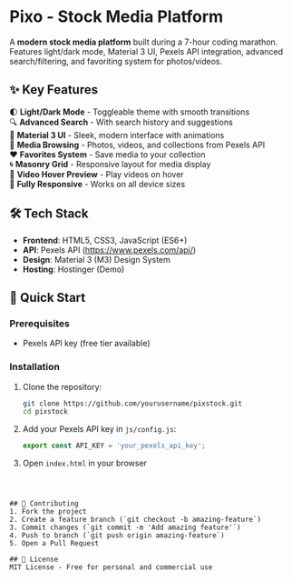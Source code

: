 # Pixo - Stock Media Platform  


A **modern stock media platform** built during a 7-hour coding marathon. Features light/dark mode, Material 3 UI, Pexels API integration, advanced search/filtering, and favoriting system for photos/videos.  

## ✨ Key Features  
🌓 **Light/Dark Mode** - Toggleable theme with smooth transitions  
🔍 **Advanced Search** - With search history and suggestions  
🎨 **Material 3 UI** - Sleek, modern interface with animations  
📸 **Media Browsing** - Photos, videos, and collections from Pexels API  
❤️ **Favorites System** - Save media to your collection  
🌀 **Masonry Grid** - Responsive layout for media display  
🎥 **Video Hover Preview** - Play videos on hover  
📱 **Fully Responsive** - Works on all device sizes  

## 🛠️ Tech Stack  
- **Frontend**: HTML5, CSS3, JavaScript (ES6+)  
- **API**: Pexels API (https://www.pexels.com/api/)  
- **Design**: Material 3 (M3) Design System  
- **Hosting**: Hostinger (Demo)  

## 🚀 Quick Start  

### Prerequisites  
- Pexels API key (free tier available)  

### Installation  
1. Clone the repository:  
   ```bash
   git clone https://github.com/yourusername/pixstock.git
   cd pixstock
   ```

2. Add your Pexels API key in `js/config.js`:  
   ```javascript
   export const API_KEY = 'your_pexels_api_key';
   ```

3. Open `index.html` in your browser  


```



## 🤝 Contributing  
1. Fork the project  
2. Create a feature branch (`git checkout -b amazing-feature`)  
3. Commit changes (`git commit -m 'Add amazing feature'`)  
4. Push to branch (`git push origin amazing-feature`)  
5. Open a Pull Request  

## 📜 License  
MIT License - Free for personal and commercial use  
